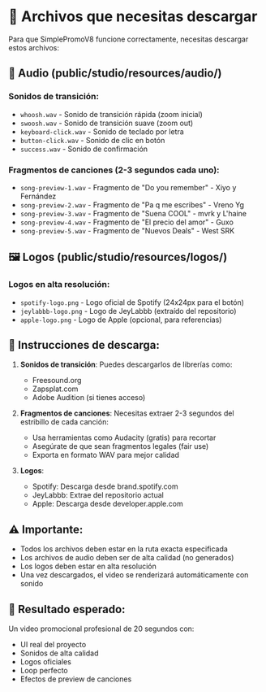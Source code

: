 # 📁 Archivos que necesitas descargar

Para que SimplePromoV8 funcione correctamente, necesitas descargar estos archivos:

## 🎵 Audio (public/studio/resources/audio/)

### Sonidos de transición:
- `whoosh.wav` - Sonido de transición rápida (zoom inicial)
- `swoosh.wav` - Sonido de transición suave (zoom out)
- `keyboard-click.wav` - Sonido de teclado por letra
- `button-click.wav` - Sonido de clic en botón
- `success.wav` - Sonido de confirmación

### Fragmentos de canciones (2-3 segundos cada uno):
- `song-preview-1.wav` - Fragmento de "Do you remember" - Xiyo y Fernández
- `song-preview-2.wav` - Fragmento de "Pa q me escribes" - Vreno Yg
- `song-preview-3.wav` - Fragmento de "Suena COOL" - mvrk y L'haine
- `song-preview-4.wav` - Fragmento de "El precio del amor" - Guxo
- `song-preview-5.wav` - Fragmento de "Nuevos Deals" - West SRK

## 🖼️ Logos (public/studio/resources/logos/)

### Logos en alta resolución:
- `spotify-logo.png` - Logo oficial de Spotify (24x24px para el botón)
- `jeylabbb-logo.png` - Logo de JeyLabbb (extraído del repositorio)
- `apple-logo.png` - Logo de Apple (opcional, para referencias)

## 📝 Instrucciones de descarga:

1. **Sonidos de transición**: Puedes descargarlos de librerías como:
   - Freesound.org
   - Zapsplat.com
   - Adobe Audition (si tienes acceso)

2. **Fragmentos de canciones**: Necesitas extraer 2-3 segundos del estribillo de cada canción:
   - Usa herramientas como Audacity (gratis) para recortar
   - Asegúrate de que sean fragmentos legales (fair use)
   - Exporta en formato WAV para mejor calidad

3. **Logos**:
   - Spotify: Descarga desde brand.spotify.com
   - JeyLabbb: Extrae del repositorio actual
   - Apple: Descarga desde developer.apple.com

## ⚠️ Importante:
- Todos los archivos deben estar en la ruta exacta especificada
- Los archivos de audio deben ser de alta calidad (no generados)
- Los logos deben estar en alta resolución
- Una vez descargados, el video se renderizará automáticamente con sonido

## 🎯 Resultado esperado:
Un video promocional profesional de 20 segundos con:
- UI real del proyecto
- Sonidos de alta calidad
- Logos oficiales
- Loop perfecto
- Efectos de preview de canciones
